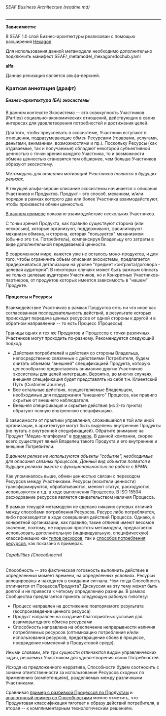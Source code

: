 ###### SEAF Business Architecture (readme.md)

---
**Зависимости:**

В SEAF 1.0 слой Бизнес-архитектуры реализован с помощью расширения [Hexagon](/entities/docs/blank?dh-doc-id=hex_main)

Для использования данной метамодели необходимо дополнительно подключить манифест SEAF/\_metamodel\_/hexagon/dochub.yaml

**alfa**

Данная релизация является альфа-версией.

### Краткая аннотация (драфт)

##### Бизнес-архитектура (БА) экосистемы

В данном контексте Экосистема -- это совокупность Участников (Parties) социально-экономических отношений, действующих в своих интересах для удовлетворения потребностей и достижения целей.

Для того, чтобы преуспевать в экосистеме, Участники вступают в отношения, подразумевающие обмен Ресурсами (товарами, услугами, деньгами, вниманием, возможностями и пр.). Поскольку Ресурсы (как отдаваемые, так и получаемые) обладают некоторой субъективной ценностью с точки зрения каждого Участника, то и возможности обмена ценностью становятся тем обширнее, чем больше Участников образуют экосистему.

*Метамодель для описания мотиваций Участников появится в будущих релизах.*

В текущей альфа-версии описание экосистемы начинается с описания Участников и Продуктов. Продукт - это способ, механизм, и/или порядок в рамках которого два или более Участника взаимодействуют, чтобы произвести обмен ценностью.

[В данном примере](/entities/hexV/view?id=ecosystem) показано взаимодействие нескольких Участников. 

С точки зрения Продукта, как правило существуют сторона (или несколько), которые организуют, поддерживают, фасилитируют механизм обмена, и сторона, которая "пользуется" механизмом (обычно это т.н. Потребитель), компенсируя Владельцу его затраты в виде дополнительной передаваемой ценности.

В современном мире, кажется уже не осталось моно-продуктов, и для того, чтобы ограничить объем описания экосистемы, предлагается придерживаться детализации на уровне "предмет контракта/договора - целевая аудитория". В некоторых случаях может быть важным описать  не только целевые аудитории Участников, но и Конкретных Участников-партнеров, от продуктов которых имеется зависимость в "нашем" Продукте.

#### Процессы и Ресурсы

Взаимодействие Участников в рамках Продуктов есть ни что иное как согласованная последовательность действий, в результате которых происходит передача ценных ресурсов от одной стороны к другой и в обратном направлении -- то есть Процесс (Процессы).

Границы одних и тех же Продуктов и Процессов с точки различных Участников могут проходить по-разному. Рекомендуется следующий подход:
* Действия потребителей и действия со стороны Владельца, непосредственно связянные с действиями Потребителя, будем считать объемом "внешней" спецификацией Продукта, которую целесообразно предоставлять вниманию других Участников экосистемы для целей интеграции. Вероятно, во многих случаях, внешняя спецификация будет представлять из себя т.н. Клиентский Путь (Customer Journey).
* Все остальные действия, осуществляемые Владельцем, необходимые для поддержания "внешнего" Процесса, как правило скрытые от внешнего наблюдателя.
* Внешняя спецификация и скрытые действия (из 2-го пункта) образуют полную внутреннюю спецификацию.

В зависимости от практики управления, сложившейся в той или иной организации, в архитектуре могут быть выделены внутренние Продукты (не путать c внутренней спецификацией). Обратите внимание на Продукт "Медиа-платформа" в [примере](/entities/hexV/view?id=process_map&mode=Процессы%20по%20Продуктам). В данной компании, скорее всего,существует явный Владелец такого Продукта и его внутренние и внешние Потребители.

*В данном релизе не используются объекты "событие", необходимые для описания связных процессов. Данный вид объектов появится в будущих релизах вместе с функциональностью по работе с BPMN.*

Как упоминалось выше, обмен ценностью связан с переходом Ресурсов между Участниками. Ресурсы (носители ценности) трансформируются, обрабатываются, меняют статус, расходуются, используются и т.д.  в ходе выполнения Процессов. В ISO 15504 расходование ресурсов является свидетельством наличия Процесса.

В рамках текущей метамодели не сделано никаких сутевых отличий между способами потребления Ресурсов. Ресурс либо потребляется, либо производится в ходе совершения действий Процесса. Однако, в конкретной организации, как правило, такие отличия имеют весомое значение, поэтому, не нарушая простоты метамодели, предлагается использовать дополнительную (индивидуальную, специфическую) классификацию как [типов ресурсов](/entities/hexV/view?id=resource_registry), так и [способов потребления ресурсов](/entities/hexV/view?id=process_map&mode=Использование%20ресурсов), как показано в примерах.


###### Capabilities (Способности)
Способность -- это фактическая готовность выполнить действие в определенный момент времени, на определенных условиях. Ресурсы аллоцированы и находятся в ожидании сигнала. Чем тогда Способность отличается от Процесса/Продукта? Дискуссия на эту тему может быть долгой и не привести к четкому определению разницы. В рамках Сообщества предлагается принять следующую рабочую гипотезу:  
* Процесс направлен на достижение повторяемого результата (воспроизведение ценного ресурса)
* Продукт направлен на создание благоприятных условий для взаимовыгодного обмена ресурсами
* Способность направлена на обеспечение непрерывности наличия потребляемых ресурсов (оптимизацию потребления и/или использования ресурсов, предотвращение сбоев в процессе, предвидение изменений в Продуктовой среде).

Иными словами, эти три сущности отличаются видом управленческих задач, решаемых Участником для удовлетворения своих Потребностей.

Исходя из предложенного нарратива, Способности будем соотносить с зонами ответственности за использование Ресурсов сходных по применению (компетенциям), разделяемых между различными Участниками.

Сравнивая [пример с разбивкой Процессов по Продуктам](/entities/hexV/view?id=process_map&mode=Процессы%20по%20Продуктам) и [аналогичный пример со Способностями](/entities/hexV/view?id=capability_map&mode=Процессы%20по%20способностям) можно отметить, что Продуктовая классификация тяготеет к образу действий потребителя, а вторая -- к комплиментарным технологическим решениям.


